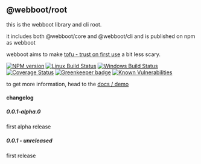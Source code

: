 ## @webboot/root

this is the webboot library and cli root.

it includes both @webboot/core and @webboot/cli and is published on npm as webboot

webboot aims to make
[tofu - trust on first use](https://en.wikipedia.org/wiki/Trust_on_first_use)
a bit less scary.

[![NPM version][npm-image]][npm-url]
[![Linux Build Status][travis-image]][travis-url]
[![Windows Build Status][appveyor-image]][appveyor-url]
[![Coverage Status][coveralls-image]][coveralls-url]
[![Greenkeeper badge][greenkeeper-image]][greenkeeper-url]
[![Known Vulnerabilities][snyk-image]][snyk-url]

[npm-image]: https://img.shields.io/npm/v/@webboot/root.svg
[npm-url]: https://www.npmjs.com/package/@webboot/root
[travis-image]: https://img.shields.io/travis/com/webboot/root/master
[travis-url]: https://travis-ci.com/webboot/root
[appveyor-image]: https://img.shields.io/appveyor/ci/webboot/root/master.svg
[appveyor-url]: https://ci.appveyor.com/project/webboot/root/branch/master
[coveralls-image]: https://coveralls.io/repos/github/webboot/root/badge.svg
[coveralls-url]: https://coveralls.io/github/webboot/root
[greenkeeper-image]: https://badges.greenkeeper.io/webboot/root.svg
[greenkeeper-url]: https://badges.greenkeeper.io/webboot/root.svg
[snyk-image]: https://snyk.io/test/github/webboot/root/badge.svg
[snyk-url]: https://snyk.io/test/github/webboot/root

to get more information,
head to the [docs / demo](https://webboot.github.io/)

#### changelog

##### 0.0.1-alpha.0
first alpha release

##### 0.0.1 - unreleased
first release
